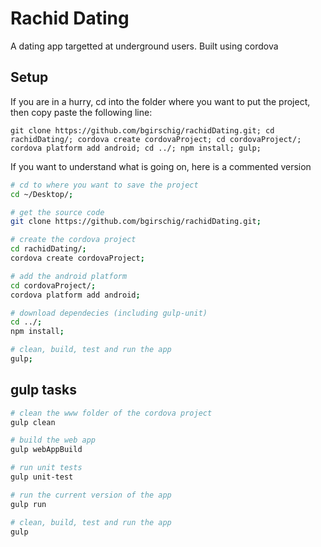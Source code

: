 # Rachid Dating

A dating app targetted at underground users.
Built using cordova

## Setup
If you are in a hurry, cd into the folder where you want to put the project, then copy paste the following line:
```
git clone https://github.com/bgirschig/rachidDating.git; cd rachidDating/; cordova create cordovaProject; cd cordovaProject/; cordova platform add android; cd ../; npm install; gulp;
```

If you want to understand what is going on, here is a commented version
```bash
# cd to where you want to save the project
cd ~/Desktop/;

# get the source code
git clone https://github.com/bgirschig/rachidDating.git;

# create the cordova project
cd rachidDating/;
cordova create cordovaProject;

# add the android platform
cd cordovaProject/;
cordova platform add android;

# download dependecies (including gulp-unit)
cd ../;
npm install;

# clean, build, test and run the app
gulp;
```

## gulp tasks
```bash
# clean the www folder of the cordova project
gulp clean

# build the web app
gulp webAppBuild

# run unit tests
gulp unit-test

# run the current version of the app
gulp run

# clean, build, test and run the app
gulp
```
